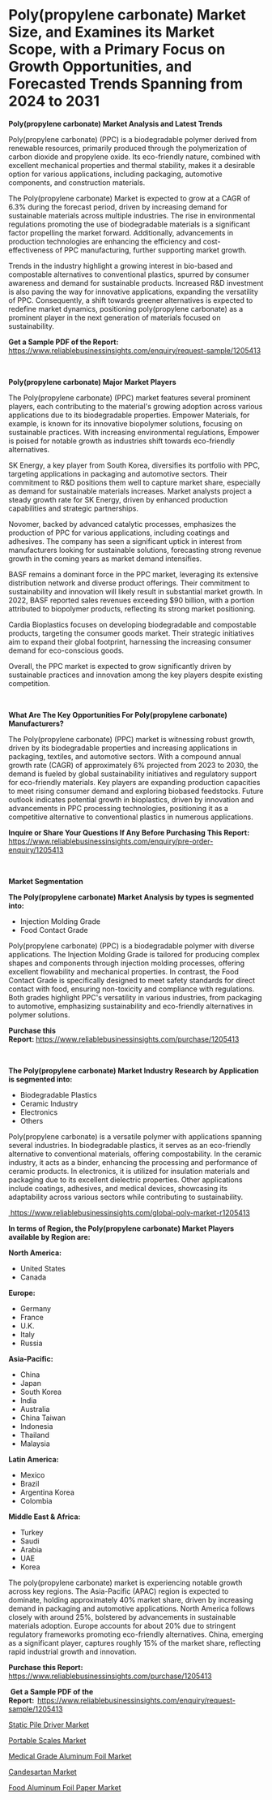 <p><h1>Poly(propylene carbonate) Market Size, and Examines its Market Scope, with a Primary Focus on Growth Opportunities, and Forecasted Trends Spanning from 2024 to 2031</h1></p><p><strong>Poly(propylene carbonate) Market Analysis and Latest Trends</strong></p>
<p><p>Poly(propylene carbonate) (PPC) is a biodegradable polymer derived from renewable resources, primarily produced through the polymerization of carbon dioxide and propylene oxide. Its eco-friendly nature, combined with excellent mechanical properties and thermal stability, makes it a desirable option for various applications, including packaging, automotive components, and construction materials.</p><p>The Poly(propylene carbonate) Market is expected to grow at a CAGR of 6.3% during the forecast period, driven by increasing demand for sustainable materials across multiple industries. The rise in environmental regulations promoting the use of biodegradable materials is a significant factor propelling the market forward. Additionally, advancements in production technologies are enhancing the efficiency and cost-effectiveness of PPC manufacturing, further supporting market growth.</p><p>Trends in the industry highlight a growing interest in bio-based and compostable alternatives to conventional plastics, spurred by consumer awareness and demand for sustainable products. Increased R&D investment is also paving the way for innovative applications, expanding the versatility of PPC. Consequently, a shift towards greener alternatives is expected to redefine market dynamics, positioning poly(propylene carbonate) as a prominent player in the next generation of materials focused on sustainability.</p></p>
<p><strong>Get a Sample PDF of the Report:&nbsp;</strong> <a href="https://www.reliablebusinessinsights.com/enquiry/request-sample/1205413?utm_campaign=1109&utm_medium=2&utm_source=Github&utm_content=ia&utm_term=16102024&utm_id=polypropylene-carbonate">https://www.reliablebusinessinsights.com/enquiry/request-sample/1205413</a></p>
<p>&nbsp;</p>
<p><strong>Poly(propylene carbonate) Major Market Players</strong></p>
<p><p>The Poly(propylene carbonate) (PPC) market features several prominent players, each contributing to the material's growing adoption across various applications due to its biodegradable properties. Empower Materials, for example, is known for its innovative biopolymer solutions, focusing on sustainable practices. With increasing environmental regulations, Empower is poised for notable growth as industries shift towards eco-friendly alternatives.</p><p>SK Energy, a key player from South Korea, diversifies its portfolio with PPC, targeting applications in packaging and automotive sectors. Their commitment to R&D positions them well to capture market share, especially as demand for sustainable materials increases. Market analysts project a steady growth rate for SK Energy, driven by enhanced production capabilities and strategic partnerships.</p><p>Novomer, backed by advanced catalytic processes, emphasizes the production of PPC for various applications, including coatings and adhesives. The company has seen a significant uptick in interest from manufacturers looking for sustainable solutions, forecasting strong revenue growth in the coming years as market demand intensifies.</p><p>BASF remains a dominant force in the PPC market, leveraging its extensive distribution network and diverse product offerings. Their commitment to sustainability and innovation will likely result in substantial market growth. In 2022, BASF reported sales revenues exceeding $90 billion, with a portion attributed to biopolymer products, reflecting its strong market positioning.</p><p>Cardia Bioplastics focuses on developing biodegradable and compostable products, targeting the consumer goods market. Their strategic initiatives aim to expand their global footprint, harnessing the increasing consumer demand for eco-conscious goods.</p><p>Overall, the PPC market is expected to grow significantly driven by sustainable practices and innovation among the key players despite existing competition.</p></p>
<p>&nbsp;</p>
<p><strong>What Are The Key Opportunities For Poly(propylene carbonate) Manufacturers?</strong></p>
<p><p>The Poly(propylene carbonate) (PPC) market is witnessing robust growth, driven by its biodegradable properties and increasing applications in packaging, textiles, and automotive sectors. With a compound annual growth rate (CAGR) of approximately 6% projected from 2023 to 2030, the demand is fueled by global sustainability initiatives and regulatory support for eco-friendly materials. Key players are expanding production capacities to meet rising consumer demand and exploring biobased feedstocks. Future outlook indicates potential growth in bioplastics, driven by innovation and advancements in PPC processing technologies, positioning it as a competitive alternative to conventional plastics in numerous applications.</p></p>
<p><strong>Inquire or Share Your Questions If Any Before Purchasing This Report:</strong> <a href="https://www.reliablebusinessinsights.com/enquiry/pre-order-enquiry/1205413?utm_campaign=1109&utm_medium=2&utm_source=Github&utm_content=ia&utm_term=16102024&utm_id=polypropylene-carbonate">https://www.reliablebusinessinsights.com/enquiry/pre-order-enquiry/1205413</a></p>
<p>&nbsp;</p>
<p><strong>Market Segmentation</strong></p>
<p><strong>The Poly(propylene carbonate) Market Analysis by types is segmented into:</strong></p>
<p><ul><li>Injection Molding Grade</li><li>Food Contact Grade</li></ul></p>
<p><p>Poly(propylene carbonate) (PPC) is a biodegradable polymer with diverse applications. The Injection Molding Grade is tailored for producing complex shapes and components through injection molding processes, offering excellent flowability and mechanical properties. In contrast, the Food Contact Grade is specifically designed to meet safety standards for direct contact with food, ensuring non-toxicity and compliance with regulations. Both grades highlight PPC's versatility in various industries, from packaging to automotive, emphasizing sustainability and eco-friendly alternatives in polymer solutions.</p></p>
<p><strong>Purchase this Report:&nbsp;</strong><a href="https://www.reliablebusinessinsights.com/purchase/1205413?utm_campaign=1109&utm_medium=2&utm_source=Github&utm_content=ia&utm_term=16102024&utm_id=polypropylene-carbonate">https://www.reliablebusinessinsights.com/purchase/1205413</a></p>
<p>&nbsp;</p>
<p><strong>The Poly(propylene carbonate) Market Industry Research by Application is segmented into:</strong></p>
<p><ul><li>Biodegradable Plastics</li><li>Ceramic Industry</li><li>Electronics</li><li>Others</li></ul></p>
<p><p>Poly(propylene carbonate) is a versatile polymer with applications spanning several industries. In biodegradable plastics, it serves as an eco-friendly alternative to conventional materials, offering compostability. In the ceramic industry, it acts as a binder, enhancing the processing and performance of ceramic products. In electronics, it is utilized for insulation materials and packaging due to its excellent dielectric properties. Other applications include coatings, adhesives, and medical devices, showcasing its adaptability across various sectors while contributing to sustainability.</p></p>
<p><a href="https://www.reliablebusinessinsights.com/global-poly-market-r1205413?utm_campaign=1109&utm_medium=2&utm_source=Github&utm_content=ia&utm_term=16102024&utm_id=polypropylene-carbonate">&nbsp;https://www.reliablebusinessinsights.com/global-poly-market-r1205413</a></p>
<p><strong>In terms of Region, the Poly(propylene carbonate) Market Players available by Region are:</strong></p>
<p>
    <p> <strong> North America: </strong>
        <ul>
            <li>United States</li>
            <li>Canada</li>
        </ul>
        </p> 
    <p> <strong> Europe: </strong>
        <ul>
            <li>Germany</li>
            <li>France</li>
            <li>U.K.</li>
            <li>Italy</li>
            <li>Russia</li>
        </ul>
        </p> 
    <p> <strong> Asia-Pacific: </strong>
        <ul>
            <li>China</li>
            <li>Japan</li>
            <li>South Korea</li>
            <li>India</li>
            <li>Australia</li>
            <li>China Taiwan</li>
            <li>Indonesia</li>
            <li>Thailand</li>
            <li>Malaysia</li>
        </ul>
        </p> 
    <p> <strong> Latin America: </strong>
        <ul>
            <li>Mexico</li>
            <li>Brazil</li>
            <li>Argentina Korea</li>
            <li>Colombia</li>
        </ul>
        </p> 
    <p> <strong> Middle East & Africa: </strong>
        <ul>
            <li>Turkey</li>
            <li>Saudi</li>
            <li>Arabia</li>
            <li>UAE</li>
            <li>Korea</li>
        </ul>
    </p>
    </p>
<p><p>The poly(propylene carbonate) market is experiencing notable growth across key regions. The Asia-Pacific (APAC) region is expected to dominate, holding approximately 40% market share, driven by increasing demand in packaging and automotive applications. North America follows closely with around 25%, bolstered by advancements in sustainable materials adoption. Europe accounts for about 20% due to stringent regulatory frameworks promoting eco-friendly alternatives. China, emerging as a significant player, captures roughly 15% of the market share, reflecting rapid industrial growth and innovation.</p></p>
<p><strong>Purchase this Report: </strong><a href="https://www.reliablebusinessinsights.com/purchase/1205413?utm_campaign=1109&utm_medium=2&utm_source=Github&utm_content=ia&utm_term=16102024&utm_id=polypropylene-carbonate">https://www.reliablebusinessinsights.com/purchase/1205413</a></p>
<p>&nbsp;<strong>Get a Sample PDF of the Report:&nbsp;&nbsp;</strong><a href="https://www.reliablebusinessinsights.com/enquiry/request-sample/1205413?utm_campaign=1109&utm_medium=2&utm_source=Github&utm_content=ia&utm_term=16102024&utm_id=polypropylene-carbonate">https://www.reliablebusinessinsights.com/enquiry/request-sample/1205413</a></p>
<p><strong></strong></p>
<p><p><a href="https://issuu.com/reportprime-2/docs/static-pile-driver-market-size-2030_bd1461e6a2d716?utm_campaign=1109&utm_medium=2&utm_source=Github&utm_content=ia&utm_term=16102024&utm_id=polypropylene-carbonate">Static Pile Driver Market</a></p><p><a href="https://issuu.com/reportprime-2/docs/portable-scales-market-size-2030.pp_cd20e5dce94cc6?utm_campaign=1109&utm_medium=2&utm_source=Github&utm_content=ia&utm_term=16102024&utm_id=polypropylene-carbonate">Portable Scales Market</a></p><p><a href="https://github.com/cliffxbwergin/Market-Research-Report-List-1/blob/main/medical-grade-aluminum-foil-market.md?utm_campaign=1109&utm_medium=2&utm_source=Github&utm_content=ia&utm_term=16102024&utm_id=polypropylene-carbonate">Medical Grade Aluminum Foil Market</a></p><p><a href="https://www.linkedin.com/pulse/candesartan-market-penetration-strategies-untapped-markets-6qs4c?trk=public_post_embed_feed-article-content&utm_campaign=1109&utm_medium=2&utm_source=Github&utm_content=ia&utm_term=16102024&utm_id=polypropylene-carbonate">Candesartan Market</a></p><p><a href="https://github.com/DRIVERKAPAUL/Market-Research-Report-List-1/blob/main/food-aluminum-foil-paper-market.md?utm_campaign=1109&utm_medium=2&utm_source=Github&utm_content=ia&utm_term=16102024&utm_id=polypropylene-carbonate">Food Aluminum Foil Paper Market</a></p></p>